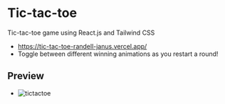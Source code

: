 # Tic-tac-toe

Tic-tac-toe game using React.js and Tailwind CSS

- https://tic-tac-toe-randell-janus.vercel.app/
- Toggle between different winning animations as you restart a round!

## Preview

- ![tictactoe](https://user-images.githubusercontent.com/77889463/169703602-05d8256f-ae08-49ba-a38c-da9cfc0e88df.gif)

